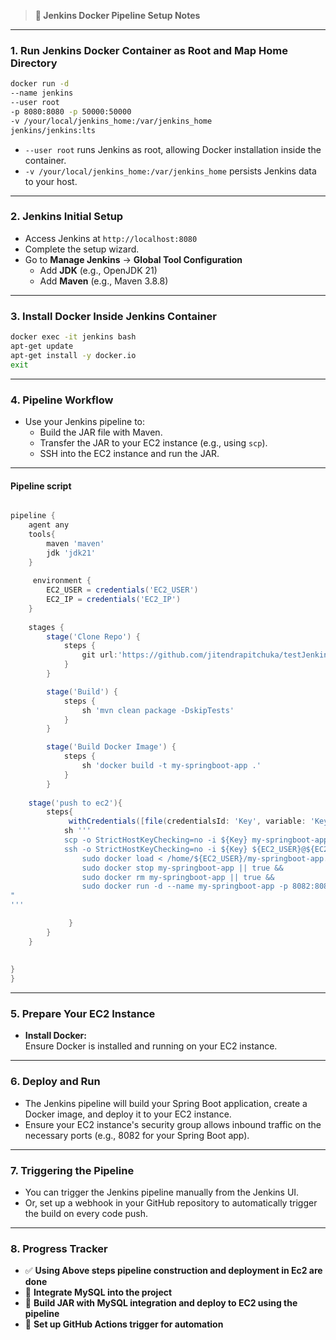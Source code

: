 > **📝 Jenkins Docker Pipeline Setup Notes**

---

### 1. Run Jenkins Docker Container as Root and Map Home Directory
```bash
docker run -d
--name jenkins
--user root
-p 8080:8080 -p 50000:50000
-v /your/local/jenkins_home:/var/jenkins_home
jenkins/jenkins:lts
```


- `--user root` runs Jenkins as root, allowing Docker installation inside the container.
- `-v /your/local/jenkins_home:/var/jenkins_home` persists Jenkins data to your host.

---

### 2. Jenkins Initial Setup

- Access Jenkins at `http://localhost:8080`
- Complete the setup wizard.
- Go to **Manage Jenkins** → **Global Tool Configuration**
  - Add **JDK** (e.g., OpenJDK 21)
  - Add **Maven** (e.g., Maven 3.8.8)

---


### 3. Install Docker Inside Jenkins Container
```bash
docker exec -it jenkins bash
apt-get update
apt-get install -y docker.io
exit
```

---

### 4. Pipeline Workflow

- Use your Jenkins pipeline to:
  - Build the JAR file with Maven.
  - Transfer the JAR to your EC2 instance (e.g., using `scp`).
  - SSH into the EC2 instance and run the JAR.

---

####  Pipeline  script

``` groovy

pipeline {
    agent any
    tools{
        maven 'maven'
        jdk 'jdk21'
    }
    
     environment {
        EC2_USER = credentials('EC2_USER')
        EC2_IP = credentials('EC2_IP')
    }
    
    stages {
        stage('Clone Repo') {
            steps {
                git url:'https://github.com/jitendrapitchuka/testJenkinsWithSpringBoot.git',branch:'main'
            }
        }

        stage('Build') {
            steps {
                sh 'mvn clean package -DskipTests'
            }
        }

        stage('Build Docker Image') {
            steps {
                sh 'docker build -t my-springboot-app .'
            }
        }
    
    stage('push to ec2'){
        steps{
             withCredentials([file(credentialsId: 'Key', variable: 'Key')]){
            sh '''
            scp -o StrictHostKeyChecking=no -i ${Key} my-springboot-app.tar ${EC2_USER}@${EC2_IP}:/home/${EC2_USER}
            ssh -o StrictHostKeyChecking=no -i ${Key} ${EC2_USER}@${EC2_IP} "
                sudo docker load < /home/${EC2_USER}/my-springboot-app.tar &&
                sudo docker stop my-springboot-app || true &&
                sudo docker rm my-springboot-app || true &&
                sudo docker run -d --name my-springboot-app -p 8082:8082 my-springboot-app
"
'''

             }
        }
    }
        
    
}
}
```
---

### 5. Prepare Your EC2 Instance

- **Install Docker:**  
  Ensure Docker is installed and running on your EC2 instance.  

---

### 6. Deploy and Run

- The Jenkins pipeline will build your Spring Boot application, create a Docker image, and deploy it to your EC2 instance.
- Ensure your EC2 instance's security group allows inbound traffic on the necessary ports (e.g., 8082 for your Spring Boot app).

---

### 7. Triggering the Pipeline

- You can trigger the Jenkins pipeline manually from the Jenkins UI.
- Or, set up a webhook in your GitHub repository to automatically trigger the build on every code push.

---
### 8. Progress Tracker

- ✅ **Using Above steps pipeline construction and deployment in Ec2 are done**
- 🔄 **Integrate MySQL into the project**
-  🔄 **Build JAR with MySQL integration and deploy to EC2 using the pipeline**
- 🔄 **Set up GitHub Actions trigger for automation**








